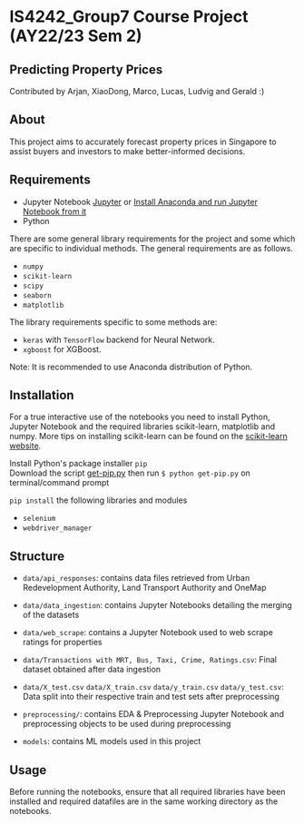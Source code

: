 # IS4242_Group7 Course Project (AY22/23 Sem 2)

## Predicting Property Prices
Contributed by Arjan, XiaoDong, Marco, Lucas, Ludvig and Gerald :)

## About
This project aims to accurately forecast property prices in Singapore to assist buyers and investors to make better-informed decisions.

## Requirements
- Jupyter Notebook [Jupyter](https://jupyter.org/install) or [Install Anaconda and run Jupyter Notebook from it](https://docs.anaconda.com/anaconda/install/index.html)
- Python

There are some general library requirements for the project and some which are specific to individual methods. The general requirements are as follows.

- `numpy`
- `scikit-learn`
- `scipy`
- `seaborn`
- `matplotlib`

The library requirements specific to some methods are:

- `keras` with `TensorFlow` backend for Neural Network.
- `xgboost` for XGBoost.

Note: It is recommended to use Anaconda distribution of Python.

## Installation

For a true interactive use of the notebooks you need to install Python, Jupyter Notebook and the required libraries scikit-learn, matplotlib and numpy. More tips on installing scikit-learn can be found on the [scikit-learn website](https://scikit-learn.sourceforge.net/dev/install.html#installing-an-official-release).

Install Python's package installer `pip`  
Download the script [get-pip.py](https://bootstrap.pypa.io/get-pip.py) then run `$ python get-pip.py` on terminal/command prompt

`pip install` the following libraries and modules
- `selenium`
- `webdriver_manager`

## Structure
- `data/api_responses`: contains data files retrieved from Urban Redevelopment Authority, Land Transport Authority and OneMap
- `data/data_ingestion`: contains Jupyter Notebooks detailing the merging of the datasets
- `data/web_scrape`: contains a Jupyter Notebook used to web scrape ratings for properties
- `data/Transactions with MRT, Bus, Taxi, Crime, Ratings.csv`: Final dataset obtained after data ingestion
- `data/X_test.csv` `data/X_train.csv` `data/y_train.csv` `data/y_test.csv`: Data split into their respective train and test sets after preprocessing

- `preprocessing/`: contains EDA & Preprocessing Jupyter Notebook and preprocessing objects to be used during preprocessing

- `models`: contains ML models used in this project

## Usage
Before running the notebooks, ensure that all required libraries have been installed and required datafiles are in the same working directory as the notebooks.
